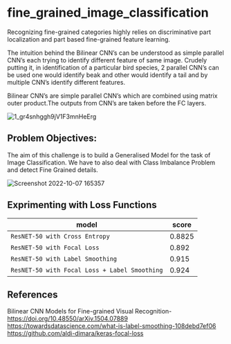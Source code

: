 # fine_grained_image_classification 
Recognizing fine-grained categories highly relies on discriminative part localization and part based fine-grained feature learning.

The intuition behind the Bilinear CNN’s can be understood as simple parallel CNN’s each trying to identify different feature of same image. Crudely putting it, in identification of a particular bird species, 2 parallel CNN’s can be used one would identify beak and other would identify a tail and by multiple CNN’s identify different features.

Bilinear CNN’s are simple parallel CNN’s which are combined using matrix outer product.The outputs from CNN’s are taken before the FC layers.


![1_gr4snhggh9jV1F3mnHeErg](https://user-images.githubusercontent.com/112108580/194578146-f646b290-a318-4d84-abfe-ca3581194998.png)


## Problem Objectives:
The aim of this challenge is to build a Generalised Model for the task of Image Classification. We have to also deal with Class Imbalance Problem and detect Fine Grained details.

![Screenshot 2022-10-07 165357](https://user-images.githubusercontent.com/112108580/194596327-d1c7ae7d-02b8-4658-922e-7041401059ab.png)

## Exprimenting with Loss Functions

| model | score|
| --- | --- |
| `ResNET-50 with Cross Entropy` | 0.8825 |
| `ResNET-50 with Focal Loss` | 0.892 |
| `ResNET-50 with Label Smoothing` | 0.915 |
| `ResNET-50 with Focal Loss + Label Smoothing` | 0.924|

## References 
Bilinear CNN Models for Fine-grained Visual Recognition- https://doi.org/10.48550/arXiv.1504.07889                                      https://towardsdatascience.com/what-is-label-smoothing-108debd7ef06                                                                                  https://github.com/aldi-dimara/keras-focal-loss 
